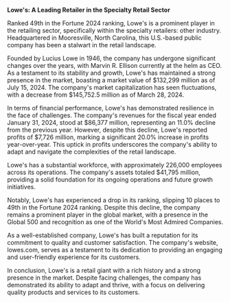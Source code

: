 **Lowe's: A Leading Retailer in the Specialty Retail Sector**

Ranked 49th in the Fortune 2024 ranking, Lowe's is a prominent player in the retailing sector, specifically within the specialty retailers: other industry. Headquartered in Mooresville, North Carolina, this U.S.-based public company has been a stalwart in the retail landscape.

Founded by Lucius Lowe in 1946, the company has undergone significant changes over the years, with Marvin R. Ellison currently at the helm as CEO. As a testament to its stability and growth, Lowe's has maintained a strong presence in the market, boasting a market value of $132,299 million as of July 15, 2024. The company's market capitalization has seen fluctuations, with a decrease from $145,752.5 million as of March 28, 2024.

In terms of financial performance, Lowe's has demonstrated resilience in the face of challenges. The company's revenues for the fiscal year ended January 31, 2024, stood at $86,377 million, representing an 11.0% decline from the previous year. However, despite this decline, Lowe's reported profits of $7,726 million, marking a significant 20.0% increase in profits year-over-year. This uptick in profits underscores the company's ability to adapt and navigate the complexities of the retail landscape.

Lowe's has a substantial workforce, with approximately 226,000 employees across its operations. The company's assets totaled $41,795 million, providing a solid foundation for its ongoing operations and future growth initiatives.

Notably, Lowe's has experienced a drop in its ranking, slipping 10 places to 49th in the Fortune 2024 ranking. Despite this decline, the company remains a prominent player in the global market, with a presence in the Global 500 and recognition as one of the World's Most Admired Companies.

As a well-established company, Lowe's has built a reputation for its commitment to quality and customer satisfaction. The company's website, lowes.com, serves as a testament to its dedication to providing an engaging and user-friendly experience for its customers.

In conclusion, Lowe's is a retail giant with a rich history and a strong presence in the market. Despite facing challenges, the company has demonstrated its ability to adapt and thrive, with a focus on delivering quality products and services to its customers.